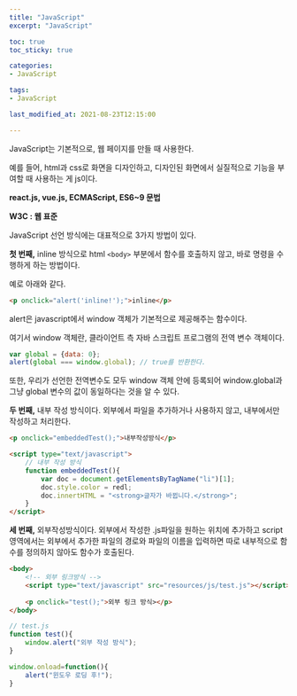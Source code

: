 ```yaml
---
title: "JavaScript"
excerpt: "JavaScript"

toc: true
toc_sticky: true

categories:
- JavaScript

tags:
- JavaScript

last_modified_at: 2021-08-23T12:15:00

---
```


JavaScript는 기본적으로, 웹 페이지를 만들 때 사용한다.

예를 들어, html과 css로 화면을 디자인하고, 디자인된 화면에서 실질적으로 기능을 부여할 때 사용하는 게 js이다.

**react.js, vue.js, ECMAScript, ES6~9 문법**

**W3C : 웹 표준** 

JavaScript 선언 방식에는 대표적으로 3가지 방법이 있다.

**첫 번째,** inline 방식으로 html `<body>` 부분에서 함수를 호출하지 않고, 바로 명령을 수행하게 하는 방법이다. 

예로 아래와 같다.

```html
<p onclick="alert('inline!');">inline</p>
```

alert은 javascript에서 window 객체가 기본적으로 제공해주는 함수이다.

여기서 window 객체란, 클라이언트 측 자바 스크립트 프로그램의 전역 변수 객체이다.

```javascript
var global = {data: 0};
alert(global === window.global); // true를 반환한다.
```

또한, 우리가 선언한 전역변수도 모두 window 객체 안에 등록되어 window.global과 그냥 global 변수의 값이 동일하다는 것을 알 수 있다.

**두 번째,** 내부 작성 방식이다. 외부에서 파일을 추가하거나 사용하지 않고, 내부에서만 작성하고 처리한다.

```html
<p onclick="embeddedTest();">내부작성방식</p>
```

```html
<script type="text/javascript">
    // 내부 작성 방식
    function embeddedTest(){
        var doc = document.getElementsByTagName("li")[1];
        doc.style.color = redl;
        doc.innertHTML = "<strong>글자가 바뀝니다.</strong>";
    }
</script>
```

**세 번째,** 외부작성방식이다.  외부에서 작성한 .js파일을 원하는 위치에 추가하고 script 영역에서는 외부에서 추가한 파일의 경로와 파일의 이름을 입력하면 따로 내부적으로 함수를 정의하지 않아도 함수가 호출된다.

```html
<body>
    <!-- 외부 링크방식 -->
    <script type="text/javascript" src="resources/js/test.js"></script>
    
    <p onclick="test();">외부 링크 방식></p>
</body>

```

```javascript
// test.js
function test(){
	window.alert("외부 작성 방식");
}

window.onload=function(){
	alert("윈도우 로딩 후!");
}
```



  

























